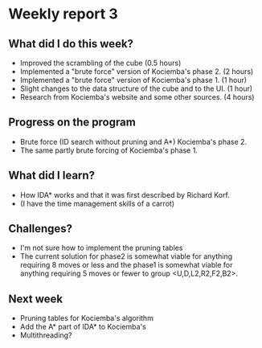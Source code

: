 # Weekly report 3  

## What did I do this week?  
- Improved the scrambling of the cube (0.5 hours)  
- Implemented a "brute force" version of Kociemba's phase 2. (2 hours)  
- Implemented a "brute force" version of Kociemba's phase 1. (1 hour)
- Slight changes to the data structure of the cube and to the UI. (1 hour)
- Research from Kociemba's website and some other sources. (4 hours)

## Progress on the program  
- Brute force (ID search without pruning and A*) Kociemba's phase 2.  
- The same partly brute forcing of Kociemba's phase 1.  

## What did I learn?  
- How IDA* works and that it was first described by Richard Korf.  
- (I have the time management skills of a carrot)  

## Challenges?
- I'm not sure how to implement the pruning tables  
- The current solution for phase2 is somewhat viable for anything requiring 8
  moves or less and the phase1 is somewhat viable for anything requiring 5 moves
  or fewer to group <U,D,L2,R2,F2,B2>.  

## Next week
- Pruning tables for Kociemba's algorithm  
- Add the A* part of IDA* to Kociemba's  
- Multithreading?  

